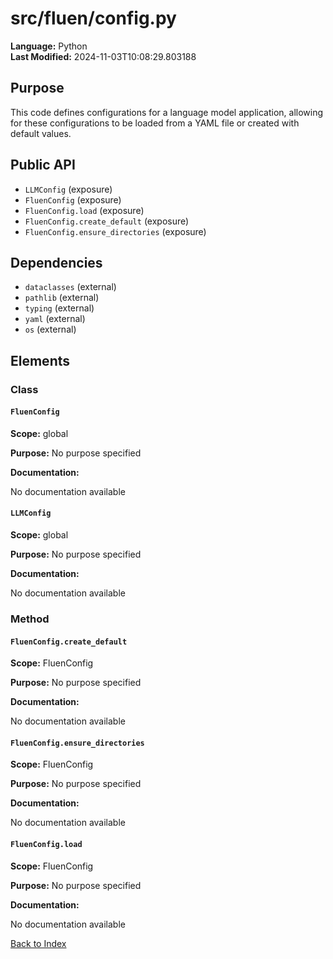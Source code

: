 # src/fluen/config.py

**Language:** Python  
**Last Modified:** 2024-11-03T10:08:29.803188

## Purpose

This code defines configurations for a language model application, allowing for these configurations to be loaded from a YAML file or created with default values.

## Public API

- `LLMConfig` (exposure)
- `FluenConfig` (exposure)
- `FluenConfig.load` (exposure)
- `FluenConfig.create_default` (exposure)
- `FluenConfig.ensure_directories` (exposure)

## Dependencies

- `dataclasses` (external)
- `pathlib` (external)
- `typing` (external)
- `yaml` (external)
- `os` (external)

## Elements

### Class

#### `FluenConfig`

**Scope:** global

**Purpose:** No purpose specified

**Documentation:**

No documentation available

#### `LLMConfig`

**Scope:** global

**Purpose:** No purpose specified

**Documentation:**

No documentation available

### Method

#### `FluenConfig.create_default`

**Scope:** FluenConfig

**Purpose:** No purpose specified

**Documentation:**

No documentation available

#### `FluenConfig.ensure_directories`

**Scope:** FluenConfig

**Purpose:** No purpose specified

**Documentation:**

No documentation available

#### `FluenConfig.load`

**Scope:** FluenConfig

**Purpose:** No purpose specified

**Documentation:**

No documentation available


[Back to Index](../README.md)